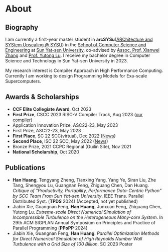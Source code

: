 # About

## Biography

I am currently a first-year master student in **arcSYSu**([ARChitecture and SYStem Upscaling @ SYSU](https://github.com/arcsysu)) in the [School of Computer Science and Engineering](https://cse.sysu.edu.cn/) at [Sun Yat-sen University](https://www.sysu.edu.cn/), co-advised by [Assoc. Prof. Xianwei Zhang](https://xianweiz.github.io/) and [Prof. Yutong Lu](https://cse.sysu.edu.cn/content/2483). I receive my bachelor degree in Computer Science and Technology in Sun Yat-sen University in 2023.

My research interest is Compiler Approach in High Performance Computing. Currently I am working to design Programming Models for Exa-scale Supercomputers.

## Awards & Scholarships
- **CCF Elite Collegiate Award**, Oct 2023
- **First Prize**, CSCC 2023 RISC-V Compiler Track, Aug 2023 ([our compiler](https://gitlab.eduxiji.net/educg-group-17291-1894922/202310558201558-3109))
- Application Innovation Prize, ASC22-23, May 2023
- First Prize, ASC22-23, May 2023
- **First Place**, SC 22 SCC(virtual), Dec 2022 ([News](https://mp.weixin.qq.com/s/wcPLONp9HiIPRGGV150WvQ))
- **Second Place**, ISC 22 SCC, May 2022 ([News](https://mp.weixin.qq.com/s/wTaJalyJNTeqeeeF8Noh7g))
- Bronze Prize, 2021 CCPC Regional (Guilin Site), Nov 2021
- **National Scholarship**, Oct 2020

## Publications

- **Han Huang**, Tengyang Zheng, Tianxing Yang, Yang Ye, Siran Liu, Zhe Tang, Shengyou Lu, Guangnan Feng, Zhiguang Chen, Dan Huang. *Critique of "Productivity, Portability, Performance Data-Centric Python" by SCC Team From Sun Yat-sen University*. IEEE Trans. Parallel Distributed Syst. (**TPDS** 2024) (Accepted, not yet published)
- Jiabin Xie, Guangnan Feng, **Han Huang**, Junxuan Feng, Zhiguang Chen, Yutong Lu. *Extreme-scale Direct Numerical Simulation of Incompressible Turbulence on the Heterogeneous Many-core System*. In 29th ACM SIGPLAN Annual Symposium on Principles and Practice of Parallel Programming (**PPoPP** 2024)
- Jiabin Xie, Guangnan Feng, **Han Huang**. *Parallel Optimization Methods for Direct Numerical Simulation of High Reynolds Number Wall Turbulence with a Grid Size of 100 Billion*. SC 2023 Poster